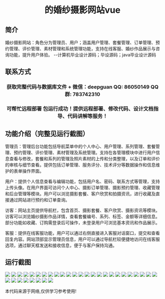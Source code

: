 <p><h1 align="center">的婚纱摄影网站vue</h1></p>

## 简介
婚纱摄影网站：角色分为管理员、用户；涵盖用户管理、套餐管理、订单管理、预约管理、评价管理、素材管理和系统管理功能，支持在线客服、婚纱作品展示与咨询功能，提升用户体验。    --计算机毕业设计源码；毕设源码；java毕业设计源码


## 联系方式
<p><h3 align="center">获取完整代码与数据库文件 + 微信：deepguan QQ: 86050149 QQ群: 783742310</h3></p>
<p><h3 align="center">可帮忙远程部署 包运行成功！提供远程部署、修改代码、设计文档指导、代码讲解等服务！</h3></p>

## 功能介绍（完整见运行截图）
管理员：管理后台功能包括导航菜单中的个人中心、用户管理、系列管理、套餐管理、预约管理、评价管理、素材管理及系统管理。支持在各管理模块中进行用户信息查看与修改，套餐和系列的管理及照片素材的上传和分类整理，以及订单和评价的审核与细节查看。提供包括订单管理、服务评分、技术评分等数据操作和信息维护的表单操作界面。  

用户：提供个人信息查看与编辑功能，包括用户名、密码、联系方式等管理，支持上传头像。在用户界面可访问个人中心、摄影订单管理、摄影预约管理、收藏管理和后台管理等模块。用户可以浏览摄影套餐、客户欣赏和拍摄资讯，进行收藏及直接通过网站进行预约和订单查询。  

访客：网站主页提供导航栏，包含首页、摄影套餐、客户欣赏、摄影资讯等模块。访客可以浏览婚纱摄影作品详情，查看套餐编号、系列、标签、金额等详细信息。部分功能如收藏、订购需登录后可操作，未登录用户可浏览基本资讯和作品展示。  

客服：提供在线客服功能，用户可以通过右侧直接进入客服对话窗口，提交和查看回复内容。网站顶部显示管理员信息，用户可以通过导航栏较便捷地访问在线客服选项，通过聊天框发送和接收信息，便于与客户保持沟通。


## 运行截图
![](https://bs-1329754181.cos.ap-shanghai.myqcloud.com/ssm/WeddingPhotographySite/img/001.jpg)
![](https://bs-1329754181.cos.ap-shanghai.myqcloud.com/ssm/WeddingPhotographySite/img/002.jpg)
![](https://bs-1329754181.cos.ap-shanghai.myqcloud.com/ssm/WeddingPhotographySite/img/003.jpg)
![](https://bs-1329754181.cos.ap-shanghai.myqcloud.com/ssm/WeddingPhotographySite/img/004.jpg)
![](https://bs-1329754181.cos.ap-shanghai.myqcloud.com/ssm/WeddingPhotographySite/img/005.jpg)
![](https://bs-1329754181.cos.ap-shanghai.myqcloud.com/ssm/WeddingPhotographySite/img/006.jpg)
![](https://bs-1329754181.cos.ap-shanghai.myqcloud.com/ssm/WeddingPhotographySite/img/007.jpg)
![](https://bs-1329754181.cos.ap-shanghai.myqcloud.com/ssm/WeddingPhotographySite/img/008.jpg)
![](https://bs-1329754181.cos.ap-shanghai.myqcloud.com/ssm/WeddingPhotographySite/img/009.jpg)
![](https://bs-1329754181.cos.ap-shanghai.myqcloud.com/ssm/WeddingPhotographySite/img/010.jpg)
![](https://bs-1329754181.cos.ap-shanghai.myqcloud.com/ssm/WeddingPhotographySite/img/011.jpg)
![](https://bs-1329754181.cos.ap-shanghai.myqcloud.com/ssm/WeddingPhotographySite/img/012.jpg)
![](https://bs-1329754181.cos.ap-shanghai.myqcloud.com/ssm/WeddingPhotographySite/img/013.jpg)
![](https://bs-1329754181.cos.ap-shanghai.myqcloud.com/ssm/WeddingPhotographySite/img/014.jpg)
![](https://bs-1329754181.cos.ap-shanghai.myqcloud.com/ssm/WeddingPhotographySite/img/015.jpg)
![](https://bs-1329754181.cos.ap-shanghai.myqcloud.com/ssm/WeddingPhotographySite/img/016.jpg)
![](https://bs-1329754181.cos.ap-shanghai.myqcloud.com/ssm/WeddingPhotographySite/img/017.jpg)
![](https://bs-1329754181.cos.ap-shanghai.myqcloud.com/ssm/WeddingPhotographySite/img/018.jpg)
![](https://bs-1329754181.cos.ap-shanghai.myqcloud.com/ssm/WeddingPhotographySite/img/019.jpg)
![](https://bs-1329754181.cos.ap-shanghai.myqcloud.com/ssm/WeddingPhotographySite/img/020.jpg)
![](https://bs-1329754181.cos.ap-shanghai.myqcloud.com/ssm/WeddingPhotographySite/img/021.jpg)
![](https://bs-1329754181.cos.ap-shanghai.myqcloud.com/ssm/WeddingPhotographySite/img/022.jpg)
![](https://bs-1329754181.cos.ap-shanghai.myqcloud.com/ssm/WeddingPhotographySite/img/023.jpg)
![](https://bs-1329754181.cos.ap-shanghai.myqcloud.com/ssm/WeddingPhotographySite/img/024.jpg)
![](https://bs-1329754181.cos.ap-shanghai.myqcloud.com/ssm/WeddingPhotographySite/img/025.jpg)
![](https://bs-1329754181.cos.ap-shanghai.myqcloud.com/ssm/WeddingPhotographySite/img/026.jpg)
![](https://bs-1329754181.cos.ap-shanghai.myqcloud.com/ssm/WeddingPhotographySite/img/027.jpg)
![](https://bs-1329754181.cos.ap-shanghai.myqcloud.com/ssm/WeddingPhotographySite/img/028.jpg)
![](https://bs-1329754181.cos.ap-shanghai.myqcloud.com/ssm/WeddingPhotographySite/img/029.jpg)
![](https://bs-1329754181.cos.ap-shanghai.myqcloud.com/ssm/WeddingPhotographySite/img/030.jpg)
![](https://bs-1329754181.cos.ap-shanghai.myqcloud.com/ssm/WeddingPhotographySite/img/031.jpg)
![](https://bs-1329754181.cos.ap-shanghai.myqcloud.com/ssm/WeddingPhotographySite/img/032.jpg)
![](https://bs-1329754181.cos.ap-shanghai.myqcloud.com/ssm/WeddingPhotographySite/img/033.jpg)

<p>本代码来源于网络,仅供学习参考使用!</p>
